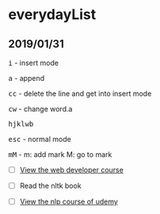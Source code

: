 # everydayList

## 2019/01/31

<kbd>i</kbd>  - insert mode

<kbd>a</kbd> - append

<kbd>cc</kbd> - delete the line and get into insert mode

<kbd>cw</kbd> - change word.a

<kbd>hjklwb</kbd>

<kbd>esc</kbd> - normal mode

<kbd>mM</kbd> - m: add mark M: go to mark

- [ ] [View the web developer course](https://www.udemy.com/the-complete-web-developer-zero-to-mastery/)
- [ ] Read the nltk book

- [ ] [View the nlp course of udemy](https://www.udemy.com/data-science-natural-language-processing-in-python/)
